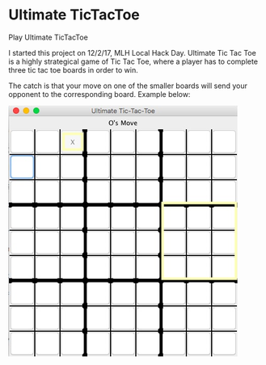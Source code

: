 # Ultimate TicTacToe
Play Ultimate TicTacToe

I started this project on 12/2/17, MLH Local Hack Day. Ultimate Tic Tac Toe is a highly strategical game of Tic Tac Toe, where a player has to complete three tic tac toe boards in order to win. 

The catch is that your move on one of the smaller boards will send your opponent to the corresponding board. 
Example below:

!["X moves and sends O to the right-middle board"](https://github.com/aaron-gu/UltimateTicTacToe/blob/master/ExampleMove.jpg)
